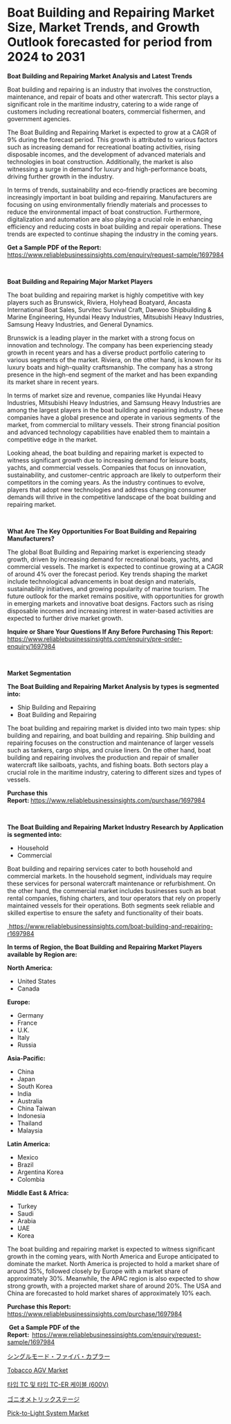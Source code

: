 <p><h1>Boat Building and Repairing Market Size, Market Trends, and Growth Outlook forecasted for period from 2024 to 2031</h1></p><p><strong>Boat Building and Repairing Market Analysis and Latest Trends</strong></p>
<p><p>Boat building and repairing is an industry that involves the construction, maintenance, and repair of boats and other watercraft. This sector plays a significant role in the maritime industry, catering to a wide range of customers including recreational boaters, commercial fishermen, and government agencies.</p><p>The Boat Building and Repairing Market is expected to grow at a CAGR of 9% during the forecast period. This growth is attributed to various factors such as increasing demand for recreational boating activities, rising disposable incomes, and the development of advanced materials and technologies in boat construction. Additionally, the market is also witnessing a surge in demand for luxury and high-performance boats, driving further growth in the industry.</p><p>In terms of trends, sustainability and eco-friendly practices are becoming increasingly important in boat building and repairing. Manufacturers are focusing on using environmentally friendly materials and processes to reduce the environmental impact of boat construction. Furthermore, digitalization and automation are also playing a crucial role in enhancing efficiency and reducing costs in boat building and repair operations. These trends are expected to continue shaping the industry in the coming years.</p></p>
<p><strong>Get a Sample PDF of the Report:&nbsp;</strong> <a href="https://www.reliablebusinessinsights.com/enquiry/request-sample/1697984">https://www.reliablebusinessinsights.com/enquiry/request-sample/1697984</a></p>
<p>&nbsp;</p>
<p><strong>Boat Building and Repairing Major Market Players</strong></p>
<p><p>The boat building and repairing market is highly competitive with key players such as Brunswick, Riviera, Holyhead Boatyard, Ancasta International Boat Sales, Survitec Survival Craft, Daewoo Shipbuilding & Marine Engineering, Hyundai Heavy Industries, Mitsubishi Heavy Industries, Samsung Heavy Industries, and General Dynamics.</p><p>Brunswick is a leading player in the market with a strong focus on innovation and technology. The company has been experiencing steady growth in recent years and has a diverse product portfolio catering to various segments of the market. Riviera, on the other hand, is known for its luxury boats and high-quality craftsmanship. The company has a strong presence in the high-end segment of the market and has been expanding its market share in recent years.</p><p>In terms of market size and revenue, companies like Hyundai Heavy Industries, Mitsubishi Heavy Industries, and Samsung Heavy Industries are among the largest players in the boat building and repairing industry. These companies have a global presence and operate in various segments of the market, from commercial to military vessels. Their strong financial position and advanced technology capabilities have enabled them to maintain a competitive edge in the market.</p><p>Looking ahead, the boat building and repairing market is expected to witness significant growth due to increasing demand for leisure boats, yachts, and commercial vessels. Companies that focus on innovation, sustainability, and customer-centric approach are likely to outperform their competitors in the coming years. As the industry continues to evolve, players that adopt new technologies and address changing consumer demands will thrive in the competitive landscape of the boat building and repairing market.</p></p>
<p>&nbsp;</p>
<p><strong>What Are The Key Opportunities For Boat Building and Repairing Manufacturers?</strong></p>
<p><p>The global Boat Building and Repairing market is experiencing steady growth, driven by increasing demand for recreational boats, yachts, and commercial vessels. The market is expected to continue growing at a CAGR of around 4% over the forecast period. Key trends shaping the market include technological advancements in boat design and materials, sustainability initiatives, and growing popularity of marine tourism. The future outlook for the market remains positive, with opportunities for growth in emerging markets and innovative boat designs. Factors such as rising disposable incomes and increasing interest in water-based activities are expected to further drive market growth.</p></p>
<p><strong>Inquire or Share Your Questions If Any Before Purchasing This Report:</strong> <a href="https://www.reliablebusinessinsights.com/enquiry/pre-order-enquiry/1697984">https://www.reliablebusinessinsights.com/enquiry/pre-order-enquiry/1697984</a></p>
<p>&nbsp;</p>
<p><strong>Market Segmentation</strong></p>
<p><strong>The Boat Building and Repairing Market Analysis by types is segmented into:</strong></p>
<p><ul><li>Ship Building and Repairing</li><li>Boat Building and Repairing</li></ul></p>
<p><p>The boat building and repairing market is divided into two main types: ship building and repairing, and boat building and repairing. Ship building and repairing focuses on the construction and maintenance of larger vessels such as tankers, cargo ships, and cruise liners. On the other hand, boat building and repairing involves the production and repair of smaller watercraft like sailboats, yachts, and fishing boats. Both sectors play a crucial role in the maritime industry, catering to different sizes and types of vessels.</p></p>
<p><strong>Purchase this Report:&nbsp;</strong><a href="https://www.reliablebusinessinsights.com/purchase/1697984">https://www.reliablebusinessinsights.com/purchase/1697984</a></p>
<p>&nbsp;</p>
<p><strong>The Boat Building and Repairing Market Industry Research by Application is segmented into:</strong></p>
<p><ul><li>Household</li><li>Commercial</li></ul></p>
<p><p>Boat building and repairing services cater to both household and commercial markets. In the household segment, individuals may require these services for personal watercraft maintenance or refurbishment. On the other hand, the commercial market includes businesses such as boat rental companies, fishing charters, and tour operators that rely on properly maintained vessels for their operations. Both segments seek reliable and skilled expertise to ensure the safety and functionality of their boats.</p></p>
<p><a href="https://www.reliablebusinessinsights.com/boat-building-and-repairing-r1697984">&nbsp;https://www.reliablebusinessinsights.com/boat-building-and-repairing-r1697984</a></p>
<p><strong>In terms of Region, the Boat Building and Repairing Market Players available by Region are:</strong></p>
<p>
    <p> <strong> North America: </strong>
        <ul>
            <li>United States</li>
            <li>Canada</li>
        </ul>
        </p> 
    <p> <strong> Europe: </strong>
        <ul>
            <li>Germany</li>
            <li>France</li>
            <li>U.K.</li>
            <li>Italy</li>
            <li>Russia</li>
        </ul>
        </p> 
    <p> <strong> Asia-Pacific: </strong>
        <ul>
            <li>China</li>
            <li>Japan</li>
            <li>South Korea</li>
            <li>India</li>
            <li>Australia</li>
            <li>China Taiwan</li>
            <li>Indonesia</li>
            <li>Thailand</li>
            <li>Malaysia</li>
        </ul>
        </p> 
    <p> <strong> Latin America: </strong>
        <ul>
            <li>Mexico</li>
            <li>Brazil</li>
            <li>Argentina Korea</li>
            <li>Colombia</li>
        </ul>
        </p> 
    <p> <strong> Middle East & Africa: </strong>
        <ul>
            <li>Turkey</li>
            <li>Saudi</li>
            <li>Arabia</li>
            <li>UAE</li>
            <li>Korea</li>
        </ul>
    </p>
    </p>
<p><p>The boat building and repairing market is expected to witness significant growth in the coming years, with North America and Europe anticipated to dominate the market. North America is projected to hold a market share of around 35%, followed closely by Europe with a market share of approximately 30%. Meanwhile, the APAC region is also expected to show strong growth, with a projected market share of around 20%. The USA and China are forecasted to hold market shares of approximately 10% each.</p></p>
<p><strong>Purchase this Report: </strong><a href="https://www.reliablebusinessinsights.com/purchase/1697984">https://www.reliablebusinessinsights.com/purchase/1697984</a></p>
<p>&nbsp;<strong>Get a Sample PDF of the Report:&nbsp;&nbsp;</strong><a href="https://www.reliablebusinessinsights.com/enquiry/request-sample/1697984">https://www.reliablebusinessinsights.com/enquiry/request-sample/1697984</a></p>
<p><strong></strong></p>
<p><p><a href="https://github.com/GiovaniLeannon/Market-Research-Report-List-1/blob/main/8749935100457.md">シングルモード・ファイバ・カプラー</a></p><p><a href="https://github.com/kufem1/Market-Research-Report-List-3/blob/main/tobacco-agv-market.md">Tobacco AGV Market</a></p><p><a href="https://github.com/khairinauzunul/Market-Research-Report-List-1/blob/main/657180794003.md">타입 TC 및 타입 TC-ER 케이블 (600V)</a></p><p><a href="https://github.com/RandallRunte2023/Market-Research-Report-List-1/blob/main/3367929100456.md">ゴニオメトリックステージ</a></p><p><a href="https://github.com/kosella/Market-Research-Report-List-3/blob/main/pick-to-light-system-market.md">Pick-to-Light System Market</a></p></p>